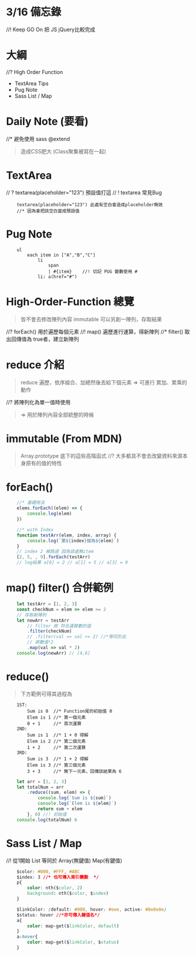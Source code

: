 # 3/16 備忘錄

//! Keep GO On  把 JS jQuery比較完成

# 大綱
//? High Order Function
- TextArea Tips
- Pug Note
- Sass List / Map

# Daily Note (要看)
//* 避免使用 sass @extend 
> 造成CSS肥大 (Class聚集被寫在一起)

# TextArea
// ?  textarea(placeholder="123") 預設值打這
// ! textarea 常見Bug
```pug
    textarea(placeholder="123") 此處有空白會造成placeholder無效
    //* 因為會把該空白當成預設值
```

# Pug Note
```pug
    ul
        each item in ["A","B","C"]
            li 
                span
                | #{item}    //! 切記 PUG 變數使用 # 
            li: a(href="#")
```

# High-Order-Function 總覽
> 皆不會去修改陣列內容 immutable
> 可以另創一陣列，存取結果

//? forEach() 用於遍歷每個元素
//! map() 遍歷進行運算，得新陣列
//* filter() 取出回傳值為 true者，建立新陣列

# reduce 介紹
> reduce 遍歷，依序組合、加總然後丟給下個元素
=> 可進行 累加、累乘的動作

//? 將陣列化為單一值時使用
> => 用於陣列內容全部統整的時候 

# immutable (From MDN)
> Array.prototype 底下的這些高階函式
//? 大多都具不會去改變資料來源本身原有的值的特性

# forEach()
```js
    //* 基礎用法
    elems.forEach((elem) => {
        console.log(elem)
    })

    //* with Index
    function testArr(elem, index, array) {
        console.log(`第${index}個為${elem}`)
    }
    // index 2 被跳過 因為該處無item
    [2, 5, , 9].forEach(testArr)
    // log結果 a[0] = 2 // a[1] = 5 // a[3] = 9
```

# map() filter() 合併範例
```js
    let testArr = [1, 2, 3]
    const checkNum = elem => elem >= 2
    // 存取新陣列
    let newArr = testArr
        // filter 將 符合運算數的值
        .filter(checkNum)
        // .filter(val => val >= 2) //*等同於此
        // 將數值*2 
        .map(val => val * 2)
    console.log(newArr) // [4,6]
```

# reduce()
> 下方範例可得其過程為
```
    1ST: 
        Sum is 0  //* Function尾的初始值 0
        Elem is 1 //* 第一個元素
        0 + 1     //* 首次運算
    2ND: 
        Sum is 1  //* 1 + 0 得解
        Elem is 2 //* 第二個元素
        1 + 2     //* 第二次運算
    3RD:
        Sum is 3  //* 1 + 2 得解
        Elem is 3 //* 第三個元素
        3 + 3     //* 無下一元素，回傳該結果為 6 
```

```js
    let arr = [1, 2, 3]
    let totalNum = arr
        .reduce((sum, elem) => {
            console.log(`Sum is ${sum}`)
            console.log(`Elem is ${elem}`)
            return sum + elem
        }, 0) //! 初始值
    console.log(totalNum) 6 
```

# Sass List / Map
//! 從1開始
List 等同於 Array(無鍵值) 
Map(有鍵值)
```css
    $color: #000, #FFF, #ABC
    $index: 3 //* 也可傳入索引變數  */
    p{
        color: nth($color, 2)
        background: nth($color, $index) 
    }
```
```css
    $linkColor: (default: #000, hover: #eee, active: #8e8e8e)
    $status: hover //*亦可傳入鍵值名*/
    a{
        color: map-get($linkColor, default)
    }
    a:hover{
        color: map-get($linkColor, $status)
    }
```